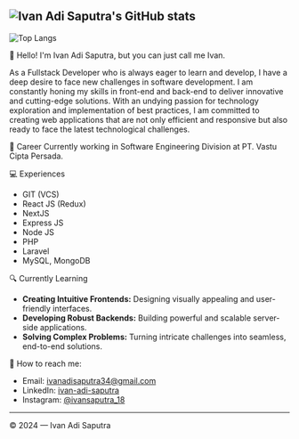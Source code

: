## ![Ivan Adi Saputra's GitHub stats](https://github-readme-stats.vercel.app/api?username=ivan-adi-saputra&show_icons=true)
![Top Langs](https://github-readme-stats.vercel.app/api/top-langs/?username=ivan-adi-saputra&layout=compact)

👋 Hello! I'm Ivan Adi Saputra, but you can just call me Ivan.

As a Fullstack Developer who is always eager to learn and develop, I have a deep desire to face new challenges in software development. I am constantly honing my skills in front-end and back-end to deliver innovative and cutting-edge solutions. With an undying passion for technology exploration and implementation of best practices, I am committed to creating web applications that are not only efficient and responsive but also ready to face the latest technological challenges.

💼 Career
Currently working in Software Engineering Division at PT. Vastu Cipta Persada.

💻 Experiences
- GIT (VCS)
- React JS (Redux)
- NextJS
- Express JS
- Node JS
- PHP
- Laravel
- MySQL, MongoDB

🔍 Currently Learning
- **Creating Intuitive Frontends:** Designing visually appealing and user-friendly interfaces.
- **Developing Robust Backends:** Building powerful and scalable server-side applications.
- **Solving Complex Problems:** Turning intricate challenges into seamless, end-to-end solutions.

🚀 How to reach me:
- Email: [ivanadisaputra34@gmail.com](mailto:ivanadisaputra34@gmail.com)
- LinkedIn: [ivan-adi-saputra](https://www.linkedin.com/in/ivan-adi-saputra)
- Instagram: [@ivansaputra_18](https://www.instagram.com/ivansaputra_18)

____________________________________________________________________________________________________________________________________________________________________
© 2024 — Ivan Adi Saputra
